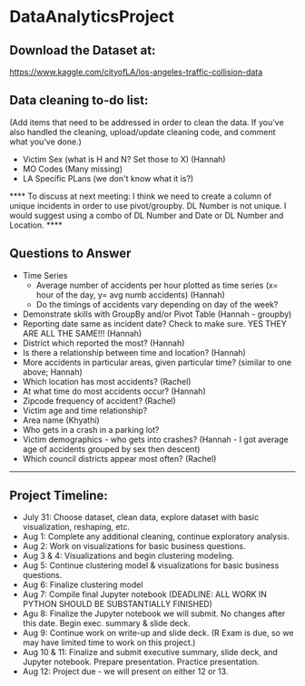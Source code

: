 # DataAnalyticsProject

## Download the Dataset at:
https://www.kaggle.com/cityofLA/los-angeles-traffic-collision-data

## Data cleaning to-do list: 
(Add items that need to be addressed in order to clean the data. If you've also handled the cleaning, upload/update cleaning code, and comment what you've done.) 
- Victim Sex (what is H and N? Set those to X) (Hannah)
- MO Codes (Many missing)
- LA Specific PLans (we don't know what it is?)

**** To discuss at next meeting: I think we need to create a column of unique incidents in order to use pivot/groupby. DL Number is not unique. I would suggest using a combo of DL Number and Date or DL Number and Location. ****

## Questions to Answer 
- Time Series 
    - Average number of accidents per hour plotted as time series (x= hour of the day, y= avg numb accidents) (Hannah)
    - Do the timings of accidents vary depending on day of the week? 
- Demonstrate skills with GroupBy and/or Pivot Table (Hannah - groupby)
- Reporting date same as incident date? Check to make sure. YES THEY ARE ALL THE SAME!!! (Hannah)
- District which reported the most? (Hannah)
- Is there a relationship between time and location? (Hannah)
- More accidents in particular areas, given particular time? (similar to one above; Hannah)
- Which location has most accidents? (Rachel)
- At what time do most accidents occur? (Hannah)
- Zipcode frequency of accident? (Rachel)
- Victim age and time relationship? 
- Area name (Khyathi)
- Who gets in a crash in a parking lot? 
- Victim demographics - who gets into crashes? (Hannah - I got average age of accidents grouped by sex then descent)
- Which council districts appear most often? (Rachel)

---
## Project Timeline: 
- July 31: Choose dataset, clean data, explore dataset with basic visualization, reshaping, etc. 
- Aug 1: Complete any additional cleaning, continue exploratory analysis. 
- Aug 2: Work on visualizations for basic business questions. 
- Aug 3 & 4: Visualizations and begin clustering modeling. 
- Aug 5: Continue clustering model & visualizations for basic business questions. 
- Aug 6: Finalize clustering model
- Aug 7: Compile final Jupyter notebook (DEADLINE: ALL WORK IN PYTHON SHOULD BE SUBSTANTIALLY FINISHED) 
- Agu 8: Finalize the Jupyter notebook we will submit. No changes after this date. Begin exec. summary & slide deck. 
- Aug 9: Continue work on write-up and slide deck. (R Exam is due, so we may have limited time to work on this project.)
- Aug 10 & 11: Finalize and submit executive summary, slide deck, and Jupyter notebook. Prepare presentation. Practice presentation. 
- Aug 12: Project due - we will present on either 12 or 13. 

